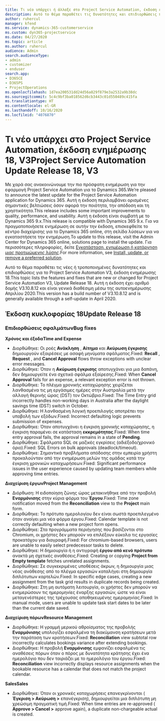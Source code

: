 ```yaml
---
title: Τι νέο υπάρχει ή άλλαξε στο Project Service Automation, έκδοση ενημέρωσης 18, V3
description: Αυτό το θέμα παραθέτει τις δυνατότητες και επιδιορθώσεις που είναι διαθέσιμες στο Project Service Automation, έκδοση ενημέρωσης 18, V3.
author: ruhercul
manager: kfend
ms.service: dynamics-365-customerservice
ms.custom: dyn365-projectservice
ms.date: 04/27/2020
ms.topic: article
ms.author: ruhercul
audience: Admin
search.audienceType:
- admin
- customizer
- enduser
search.app:
- D365CE
- D365PS
- ProjectOperations
ms.openlocfilehash: 1d7ea200531dd24d56a829f879e3a2532a9b38dc
ms.sourcegitcommit: 5c4c9bf3ba018562d6cb3443c01d550489c415fa
ms.translationtype: HT
ms.contentlocale: el-GR
ms.lasthandoff: 10/16/2020
ms.locfileid: "4076870"
---
```

# <a name="project-service-automation-update-release-18-v3"></a><span data-ttu-id="7792a-103">Τι νέο υπάρχει στο Project Service Automation, έκδοση ενημέρωσης 18, V3</span><span class="sxs-lookup"><span data-stu-id="7792a-103">Project Service Automation Update Release 18, V3</span></span>

<span data-ttu-id="7792a-104">Με χαρά σας ανακοινώνουμε την πιο πρόσφατη ενημέρωση για την εφαρμογή Project Service Automation για το Dynamics 365.</span><span class="sxs-lookup"><span data-stu-id="7792a-104">We’re pleased to announce the latest update for the Project Service Automation application for Dynamics 365.</span></span> <span data-ttu-id="7792a-105">Αυτή η έκδοση περιλαμβάνει ορισμένες σημαντικές βελτιώσεις όσον αφορά την ποιότητα, την απόδοση και τη χρηστικότητα.</span><span class="sxs-lookup"><span data-stu-id="7792a-105">This release includes some important improvements to quality, performance, and usability.</span></span> <span data-ttu-id="7792a-106">Αυτή η έκδοση είναι συμβατή με το Dynamics 365 9.x.</span><span class="sxs-lookup"><span data-stu-id="7792a-106">This release is compatible with Dynamics 365 9.x.</span></span> <span data-ttu-id="7792a-107">Για να πραγματοποιήσετε ενημέρωση σε αυτήν την έκδοση, επισκεφθείτε το κέντρο διαχείρισης για το Dynamics 365 online, στη σελίδα λύσεων για να εγκαταστήσετε την ενημέρωση.</span><span class="sxs-lookup"><span data-stu-id="7792a-107">To update to this release, visit the Admin Center for Dynamics 365 online, solutions page to install the update.</span></span> <span data-ttu-id="7792a-108">Για περισσότερες πληροφορίες, δείτε [Εγκατάσταση, ενημέρωση ή κατάργηση μιας προτιμώμενης λύσης](https://docs.microsoft.com/power-platform/admin/install-remove-preferred-solution).</span><span class="sxs-lookup"><span data-stu-id="7792a-108">For more information, see [Install, update, or remove a preferred solution](https://docs.microsoft.com/power-platform/admin/install-remove-preferred-solution).</span></span>

<span data-ttu-id="7792a-109">Αυτό το θέμα παραθέτει τις νέες ή τροποποιημένες δυνατότητες και επιδιορθώσεις για το Project Service Automation V3, έκδοση ενημέρωσης 18.</span><span class="sxs-lookup"><span data-stu-id="7792a-109">This topic lists the features and fixes that are new or changed for Project Service Automation V3, Update Release 18.</span></span> <span data-ttu-id="7792a-110">Αυτή η έκδοση έχει αριθμό δομής V3.10.8.12 και είναι γενικά διαθέσιμη μέσω της αυτοενημέρωσης Απριλίου 2020.</span><span class="sxs-lookup"><span data-stu-id="7792a-110">This version has a build number of V3.10.8.12 and is generally available through a self-update in April 2020.</span></span>

## <a name="update-release-18"></a><span data-ttu-id="7792a-111">Έκδοση κυκλοφορίας 18</span><span class="sxs-lookup"><span data-stu-id="7792a-111">Update Release 18</span></span>

### <a name="bug-fixes"></a><span data-ttu-id="7792a-112">Επιδιορθώσεις σφαλμάτων</span><span class="sxs-lookup"><span data-stu-id="7792a-112">Bug fixes</span></span>

<span data-ttu-id="7792a-113">**Χρόνος και έξοδα**</span><span class="sxs-lookup"><span data-stu-id="7792a-113">**Time and Expense**</span></span>

- <span data-ttu-id="7792a-114">Διορθώθηκε: Οι ροές **Ανάκληση** , **Αίτημα** και **Ακύρωση έγκρισης** δημιουργούν εξαιρέσεις με ασαφή μηνύματα σφάλματος.</span><span class="sxs-lookup"><span data-stu-id="7792a-114">Fixed: **Recall** , **Request** , and **Cancel Approval** flows throw exceptions with unclear error messages.</span></span>
- <span data-ttu-id="7792a-115">Διορθώθηκε: Όταν η **Ακύρωση έγκρισης** αποτυγχάνει για μια δαπάνη, δεν δημιουργείτε ένα σχετικό σφάλμα εξαίρεσης.</span><span class="sxs-lookup"><span data-stu-id="7792a-115">Fixed: When **Cancel Approval** fails for an expense, a relevant exception error is not thrown.</span></span>
- <span data-ttu-id="7792a-116">Διορθώθηκε: Το πλέγμα χρονικής καταχώρησης χειρίζεται λανθασμένα τις μη εργάσιμες ημέρες στην Αυστραλία μετά την αλλαγή θερινής ώρας (DST) τον Οκτώβριο.</span><span class="sxs-lookup"><span data-stu-id="7792a-116">Fixed: The Time Entry grid incorrectly handles non-working days in Australia after the daylight savings time (DST) switch in October.</span></span>
- <span data-ttu-id="7792a-117">Διορθώθηκε: Η λανθασμένη λογική προεπιλογής αποτρέπει την υποβολή των εξόδων.</span><span class="sxs-lookup"><span data-stu-id="7792a-117">Fixed: Incorrect defaulting logic prevents submission of expenses.</span></span>
- <span data-ttu-id="7792a-118">Διορθώθηκε: Όταν αποτυγχάνει η έγκριση χρονικής καταχώρησης, η έγκριση παραμένει σε κατάσταση **εκκρεμότητας**.</span><span class="sxs-lookup"><span data-stu-id="7792a-118">Fixed: When time entry approval fails, the approval remains in a state of **Pending**.</span></span>
- <span data-ttu-id="7792a-119">Διορθώθηκε: Σφάλματα SQL σε μαζικές εγκρίσεις (αδιέξοδο/χρονικό όριο).</span><span class="sxs-lookup"><span data-stu-id="7792a-119">Fixed: SQL Errors on bulk approvals (deadlock/timeout).</span></span>
- <span data-ttu-id="7792a-120">Διορθώθηκε: Σημαντικά προβλήματα απόδοσης στην εμπειρία χρήστη προκαλούνταν από την ενημέρωση μελών της ομάδας κατά την έγκριση χρονικών καταχωρήσεων.</span><span class="sxs-lookup"><span data-stu-id="7792a-120">Fixed: Significant performance issues in the user experience caused by updating team members while approving time entries.</span></span>

<span data-ttu-id="7792a-121">**Διαχείριση έργων**</span><span class="sxs-lookup"><span data-stu-id="7792a-121">**Project Management**</span></span>

- <span data-ttu-id="7792a-122">Διόρθωση: Η ειδοποίηση ζώνης ώρας μετακινήθηκε από την προβολή **Εναρμόνισης** στην κύρια φόρμα του **Έργου**.</span><span class="sxs-lookup"><span data-stu-id="7792a-122">Fixed: Time zone notification moved from the **Reconciliation** view to the **Project** main form.</span></span>
- <span data-ttu-id="7792a-123">Διορθώθηκε: Το πρότυπο ημερολογίου δεν είναι σωστά προεπιλεγμένο όταν ανοίγει μια νέα φόρμα έργου.</span><span class="sxs-lookup"><span data-stu-id="7792a-123">Fixed: Calendar template is not correctly defaulting when a new project form opens.</span></span>
- <span data-ttu-id="7792a-124">Διορθώθηκε: Στα προγράμματα περιήγησης που βασίζονται στο Chromium, οι χρήστες δεν μπορούν να επιλέξουν εύκολα τις εργασίες προκατόχου για διαγραφή.</span><span class="sxs-lookup"><span data-stu-id="7792a-124">Fixed: For chromium-based browsers, users are unable to easily select predecessor tasks to delete.</span></span>
- <span data-ttu-id="7792a-125">Διορθώθηκε: Η δημιουργία ή η αντιγραφή **έργου από κενό πρότυπο** ανακτά μη σχετικές αναθέσεις.</span><span class="sxs-lookup"><span data-stu-id="7792a-125">Fixed: Creating or copying **Project from Empty template** fetches unrelated assignments.</span></span>
- <span data-ttu-id="7792a-126">Διορθώθηκε: Σε συγκεκριμένες υποθέσεις άκρων, η δημιουργία μιας νέας ανάθεσης από το πλέγμα εργασιών καταλήγει στη δημιουργία διπλότυπων καρτελών.</span><span class="sxs-lookup"><span data-stu-id="7792a-126">Fixed: In specific edge cases, creating a new assignment from the task grid results in duplicate records being created.</span></span>
- <span data-ttu-id="7792a-127">Διορθώθηκε: Στη μη αυτόματη λειτουργία, οι χρήστες δεν μπορούν να ενημερώσουν τις ημερομηνίες έναρξης εργασιών, ώστε να είναι μεταγενέστερες της τρέχουσας αποθηκευμένης ημερομηνίας.</span><span class="sxs-lookup"><span data-stu-id="7792a-127">Fixed: In manual mode, users are unable to update task start dates to be later than the current date saved.</span></span>

<span data-ttu-id="7792a-128">**Διαχείριση πόρων**</span><span class="sxs-lookup"><span data-stu-id="7792a-128">**Resource Management**</span></span>

- <span data-ttu-id="7792a-129">Διορθώθηκε: Η γραμμή μερικού αθροίσματος της προβολής **Εναρμόνισης** υπολογίζει εσφαλμένα τη διακύμανση κρατήσεων μετά την παράταση των κρατήσεων.</span><span class="sxs-lookup"><span data-stu-id="7792a-129">Fixed: **Reconciliation** view subtotal row incorrectly calculates bookings variance after extending bookings.</span></span>
- <span data-ttu-id="7792a-130">Διορθώθηκε: Η προβολή **Εναρμόνισης** εμφανίζει εσφαλμένα τις αναθέσεις πόρων όταν ο πόρος με δυνατότητα κράτησης έχει ένα ημερολόγιο που δεν ταιριάζει με το ημερολόγιο του έργου.</span><span class="sxs-lookup"><span data-stu-id="7792a-130">Fixed: **Reconciliation** view incorrectly displays resource assignments when the bookable resource has a calendar that does not match the project calendar.</span></span>

<span data-ttu-id="7792a-131">**Sales**</span><span class="sxs-lookup"><span data-stu-id="7792a-131">**Sales**</span></span>

- <span data-ttu-id="7792a-132">Διορθώθηκε: Όταν οι χρονικές καταχωρήσεις επανεγκρίνονται ( **Έγκριση > Ακύρωση >** επανέγκριση), δημιουργείται μια διπλότυπη μη χρεώσιμη πραγματική τιμή.</span><span class="sxs-lookup"><span data-stu-id="7792a-132">Fixed: When time entries are re-approved ( **Approve > Cancel >** approve again), a duplicate non-chargeable actual is created.</span></span>
